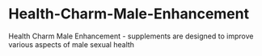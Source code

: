 # Health-Charm-Male-Enhancement
Health Charm Male Enhancement - supplements are designed to improve various aspects of male sexual health
